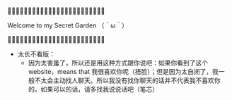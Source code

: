 🌸🌸🌸🌸🌸🌸🌸🌸🌸🌸🌸🌸🌸🌸🌸🌸🌸🌸🌸🌸🌸🌸🌸🌸

Welcome to my Secret Garden （＾ω＾）

🌸🌸🌸🌸🌸🌸🌸🌸🌸🌸🌸🌸🌸🌸🌸🌸🌸🌸🌸🌸🌸🌸🌸🌸

* 太长不看版：
  + 因为太害羞了，所以还是用这种方式跟你说吧：如果你看到了这个website，means that 我很喜欢你呢（捂脸）；但是因为太自闭了，我一般不太会主动找人聊天。所以我没有找你聊天的话并不代表我不喜欢你的。如果可以的话，请多找我说说话吧（笔芯）



<!---
写给过去现在和未来～

nekohanatoramen/nekohanatoramen is a ✨ special ✨ repository because its `README.md` (this file) appears on your GitHub profile.
You can click the Preview link to take a look at your changes.
--->
